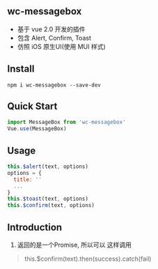 ## wc-messagebox
* 基于 vue 2.0 开发的插件
* 包含 Alert, Confirm, Toast
* 仿照 iOS 原生UI(使用 MUI 样式)

## Install
```shell
npm i wc-messagebox --save-dev
```

## Quick Start
```javascript
import MessageBox from 'wc-messagebox'
Vue.use(MessageBox)
```

## Usage
```javascript
this.$alert(text, options)
options = {
  title: ''
  ...
}
this.$toast(text, options)
this.$confirm(text, options)

```

## Introduction
1. 返回的是一个Promise, 所以可以 这样调用
> this.$confirm(text).then(success).catch(fail)
